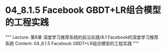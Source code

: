 # 04_8.1.5 Facebook GBDT+LR组合模型的工程实践

"""
Lecture: 第8章 深度学习推荐系统的前沿实践/8.1 Facebook的深度学习推荐系统
Content: 04_8.1.5 Facebook GBDT+LR组合模型的工程实践
"""

